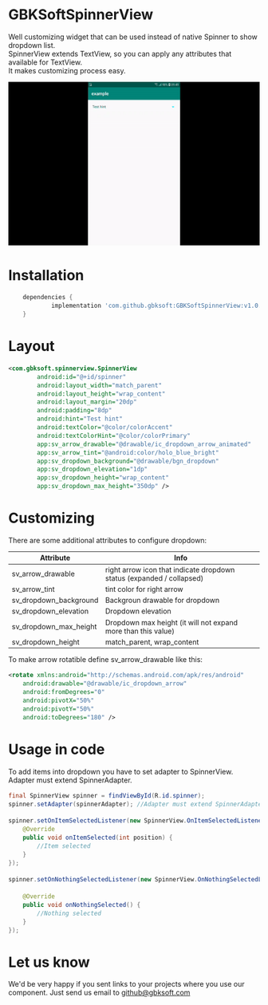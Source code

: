 # GBKSoftSpinnerView

Well customizing widget that can be used instead of native Spinner to show dropdown list.<br/>
SpinnerView extends TextView, so you can apply any attributes that available for TextView.<br/>
It makes customizing process easy.

![](img/preview.gif)

# Installation
```groovy
	dependencies {
	        implementation 'com.github.gbksoft:GBKSoftSpinnerView:v1.0.1'
	}
```


# Layout

```xml
<com.gbksoft.spinnerview.SpinnerView
        android:id="@+id/spinner"
        android:layout_width="match_parent"
        android:layout_height="wrap_content"
        android:layout_margin="20dp"
        android:padding="8dp"
        android:hint="Test hint"
        android:textColor="@color/colorAccent"
        android:textColorHint="@color/colorPrimary"
        app:sv_arrow_drawable="@drawable/ic_dropdown_arrow_animated"
        app:sv_arrow_tint="@android:color/holo_blue_bright"
        app:sv_dropdown_background="@drawable/bgn_dropdown"
        app:sv_dropdown_elevation="1dp"
        app:sv_dropdown_height="wrap_content"
        app:sv_dropdown_max_height="350dp" />
```
            
# Customizing

There are some additional attributes to configure dropdown:

| Attribute              | Info |
| ---------------------- | ------ |
| sv_arrow_drawable      | right arrow icon that indicate dropdown status (expanded / collapsed) |
| sv_arrow_tint          | tint color for right arrow | 
| sv_dropdown_background | Backgroun drawable for dropdown | 
| sv_dropdown_elevation  | Dropdown elevation | 
| sv_dropdown_max_height | Dropdown max height (it will not expand more than this value) |
| sv_dropdown_height     | match_parent, wrap_content|

To make arrow rotatible define sv_arrow_drawable like this:

```xml
<rotate xmlns:android="http://schemas.android.com/apk/res/android"
    android:drawable="@drawable/ic_dropdown_arrow"
    android:fromDegrees="0"
    android:pivotX="50%"
    android:pivotY="50%"
    android:toDegrees="180" />
```
# Usage in code

To add items into dropdown you have to set adapter to SpinnerView. Adapter must extend SpinnerAdapter.


```java
final SpinnerView spinner = findViewById(R.id.spinner);
spinner.setAdapter(spinnerAdapter); //Adapter must extend SpinnerAdapter

spinner.setOnItemSelectedListener(new SpinnerView.OnItemSelectedListener() {
    @Override
    public void onItemSelected(int position) {
        //Item selected
    }
});

spinner.setOnNothingSelectedListener(new SpinnerView.OnNothingSelectedListener() {

    @Override
    public void onNothingSelected() {
        //Nothing selected
    }
});
```
# Let us know
We'd be very happy if you sent links to your projects where you use our component. Just send us email to [github@gbksoft.com](mailto:github@gbksoft.com)